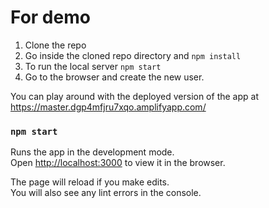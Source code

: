 # For demo 

1. Clone the repo
2. Go inside the cloned repo directory and `npm install`
3. To run the local server `npm start`
4. Go to the browser and create the new user.

You can play around with the deployed version of the app at
https://master.dgp4mfjru7xqo.amplifyapp.com/



### `npm start`

Runs the app in the development mode.\
Open [http://localhost:3000](http://localhost:3000) to view it in the browser.

The page will reload if you make edits.\
You will also see any lint errors in the console.

